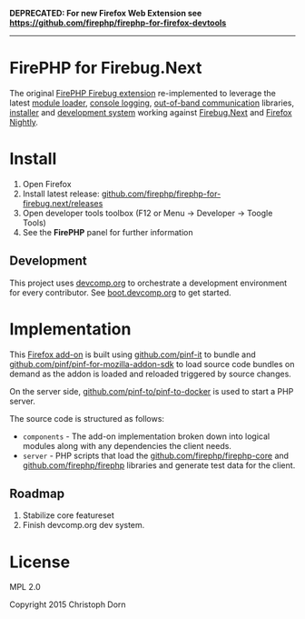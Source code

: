 **DEPRECATED: For new Firefox Web Extension see https://github.com/firephp/firephp-for-firefox-devtools**

---

FirePHP for Firebug.Next
========================

The original [FirePHP Firebug extension](https://github.com/firephp/firephp-extension) re-implemented to leverage the latest [module loader](https://github.com/pinf/pinf-loader-js), [console logging](https://github.com/fireconsole), [out-of-band communication](https://github.com/firenode) libraries, [installer](https://github.com/sourcemint/smi) and [development system](http://devcomp.org) working against [Firebug.Next](https://github.com/firebug/firebug.next) and [Firefox Nightly](https://nightly.mozilla.org/).


Install
=======

  1. Open Firefox
  2. Install latest release: [github.com/firephp/firephp-for-firebug.next/releases](https://github.com/firephp/firephp-for-firebug.next/releases)
  3. Open developer tools toolbox (F12 or Menu -> Developer -> Toogle Tools)
  4. See the **FirePHP** panel for further information

Development
-----------

This project uses [devcomp.org](http://devcomp.org) to orchestrate a development environment for every contributor. See [boot.devcomp.org](http://boot.devcomp.org) to get started.


Implementation
==============

This [Firefox add-on](https://developer.mozilla.org/en-US/Add-ons) is built using [github.com/pinf-it](https://github.com/pinf-it) to bundle and [github.com/pinf/pinf-for-mozilla-addon-sdk](https://github.com/pinf/pinf-for-mozilla-addon-sdk) to load source code bundles on demand as the addon is loaded and reloaded triggered by source changes.

On the server side, [github.com/pinf-to/pinf-to-docker](https://github.com/pinf-to/pinf-to-docker) is used to start a PHP server. 

The source code is structured as follows:

  * `components` - The add-on implementation broken down into logical modules along with any dependencies the client needs.
  * `server` - PHP scripts that load the [github.com/firephp/firephp-core](https://github.com/firephp/firephp-core) and [github.com/firephp/firephp](https://github.com/firephp/firephp) libraries and generate test data for the client.

Roadmap
-------

  1. Stabilize core featureset
  2. Finish devcomp.org dev system.


License
=======

MPL 2.0

Copyright 2015 Christoph Dorn

